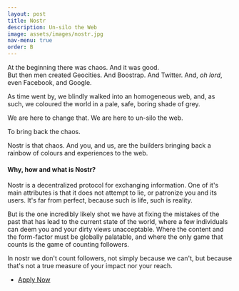 ```yaml
---
layout: post
title: Nostr
description: Un-silo the Web
image: assets/images/nostr.jpg
nav-menu: true
order: B
---
```


<p>At the beginning there was chaos. And it was good.<br>
But then men created Geocities. And Boostrap. And Twitter. And, <em>oh lord</em>, even Facebook, and Google.</p>

<p>As time went by, we blindly walked into an homogeneous web, and, as such, we coloured the world in a pale, safe, boring shade of grey.</p>
<p>We are here to change that. We are here to un-silo the web.</p>
<p>To bring back the chaos.</p>
<p>Nostr is that chaos. And you, and us, are the builders bringing back a rainbow of colours and experiences to the web.</p>
<h4>Why, how and what is Nostr?</h4>
<p>Nostr is a decentralized protocol for exchanging information. One of it's main attributes is that it does not attempt to lie, or patronize you and its users. It's far from perfect, because such is life, such is reality.</p>
<p>But is the one incredibly likely shot we have at fixing the mistakes of the past that has lead to the current state of the world, where a few individuals can deem you and your dirty views unacceptable. Where the content and the form-factor must be globally palatable, and where the only game that counts is the game of counting followers.</p>
<p>In nostr we don't count followers, not simply because we can't, but because that's not a true measure of your impact nor your reach.</p>

<ul class="actions">
    <li><a href="{{ site.typeform }}" target="_blank" class="button next">Apply Now</a></li>
</ul>